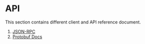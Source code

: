 <!--
order: false
parent:
  order: 1
-->

# API

This section contains different client and API reference document.

1. [JSON-RPC](./json-rpc.md)
1. [Protobuf Docs](./proto-docs.md)
